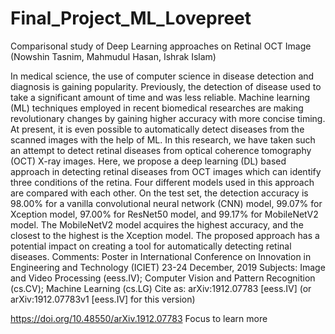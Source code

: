 # Final_Project_ML_Lovepreet

Comparisonal study of Deep Learning approaches on Retinal OCT Image
(Nowshin Tasnim, Mahmudul Hasan, Ishrak Islam)

In medical science, the use of computer science in disease detection and diagnosis is gaining popularity. Previously, the detection of disease used to take a significant amount of time and was less reliable. Machine learning (ML) techniques employed in recent biomedical researches are making revolutionary changes by gaining higher accuracy with more concise timing. At present, it is even possible to automatically detect diseases from the scanned images with the help of ML. In this research, we have taken such an attempt to detect retinal diseases from optical coherence tomography (OCT) X-ray images. Here, we propose a deep learning (DL) based approach in detecting retinal diseases from OCT images which can identify three conditions of the retina. Four different models used in this approach are compared with each other. On the test set, the detection accuracy is 98.00\% for a vanilla convolutional neural network (CNN) model, 99.07\% for Xception model, 97.00\% for ResNet50 model, and 99.17\% for MobileNetV2 model. The MobileNetV2 model acquires the highest accuracy, and the closest to the highest is the Xception model. The proposed approach has a potential impact on creating a tool for automatically detecting retinal diseases.
Comments:	Poster in International Conference on Innovation in Engineering and Technology (ICIET) 23-24 December, 2019
Subjects:	Image and Video Processing (eess.IV); Computer Vision and Pattern Recognition (cs.CV); Machine Learning (cs.LG)
Cite as:	arXiv:1912.07783 [eess.IV]
 	(or arXiv:1912.07783v1 [eess.IV] for this version)
 
https://doi.org/10.48550/arXiv.1912.07783
Focus to learn more
